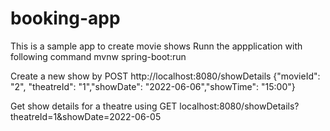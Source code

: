 # booking-app

This is a sample app to create movie shows
Runn the appplication with  following command
mvnw spring-boot:run

Create a new show by
POST http://localhost:8080/showDetails
{"movieId": "2", "theatreId": "1","showDate": "2022-06-06","showTime": "15:00"}

Get show details for a theatre using
GET localhost:8080/showDetails?theatreId=1&showDate=2022-06-05
